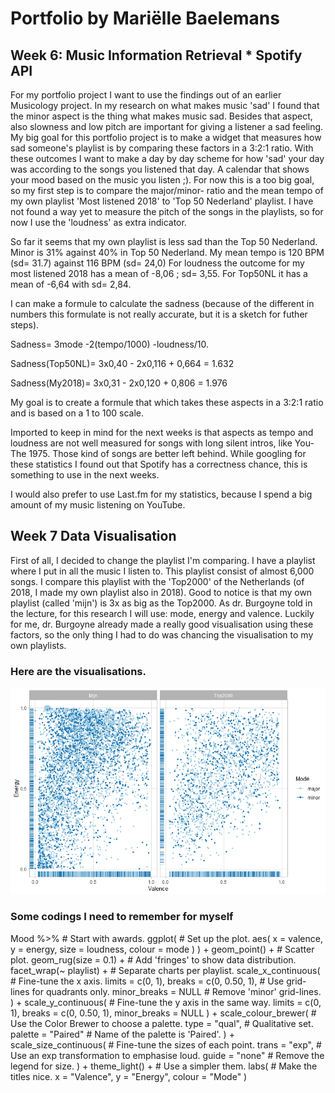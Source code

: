 

# Portfolio by Mariëlle Baelemans
## Week 6: Music Information Retrieval * Spotify API 



For my portfolio project I want to use the findings out of an earlier Musicology project. In my research on what makes music 'sad' I found that the minor aspect is the thing what makes music sad. Besides that aspect, also slowness and low pitch are important for giving a listener a sad feeling. My big goal for this portfolio project is to make a widget that measures how sad someone's playlist is by comparing these factors in a 3:2:1 ratio. With these outcomes I want to make a day by day scheme for how 'sad' your day was according to the songs you listened that day. A calendar that shows your mood based on the music you listen ;). 
For now this is a too big goal, so my first step is to compare the major/minor- ratio and the mean tempo of my own playlist 'Most listened 2018' to 'Top 50 Nederland' playlist.  I have not found a way yet to measure the pitch of the songs in the playlists, so for now I use the 'loudness' as extra indicator. 

So far it seems that my own playlist is less sad than the Top 50 Nederland. 
Minor is 31% against 40% in Top 50 Nederland.
My mean tempo is 120 BPM (sd= 31.7) against 116 BPM (sd= 24,0) 
For loudness the outcome for my most listened 2018 has a mean of -8,06 ; sd= 3,55. For Top50NL it has a mean of -6,64  with sd= 2,84.

I can make a formule to calculate the sadness (because of the different in numbers this formulate is not really accurate, but it is a sketch for futher steps).

Sadness= 3mode -2(tempo/1000) -loudness/10. 

Sadness(Top50NL)= 3x0,40 - 2x0,116 + 0,664 = 1.632

Sadness(My2018)= 3x0,31 - 2x0,120 + 0,806 = 1.976

My goal is to create a formule that which takes these aspects in a 3:2:1 ratio and is based on a 1 to 100 scale. 

Imported to keep in mind for the next weeks is that aspects as tempo and loudness are not well measured for songs with long silent intros, like You- The 1975. Those kind of songs are better left behind. While googling for these statistics I found out that Spotify has a correctness chance, this is something to use in the next weeks. 

I would also prefer to use Last.fm for my statistics, because I spend a big amount of my music listening on YouTube. 

## Week 7 Data Visualisation
First of all, I decided to change the playlist I'm comparing. I have a playlist where I put in all the music I listen to. This playlist consist of almost 6,000 songs. I compare this playlist with the 'Top2000' of the Netherlands (of 2018, I made my own playlist also in 2018). Good to notice is that my own playlist (called 'mijn') is 3x as big as the Top2000. 
As dr. Burgoyne told in the lecture, for this research I will use: mode, energy and valence. Luckily for me, dr. Burgoyne already made a really good visualisation using these factors, so the only thing I had to do was chancing the visualisation to my own playlists. 


 ### Here are the visualisations.
 ![PlaylistVxE](PlaylistVxE.png) 
 
 ### Some codings I need to remember for myself
Mood %>%                       # Start with awards.
  ggplot(                      # Set up the plot.
    aes(
      x = valence,
      y = energy,
      size = loudness,
      colour = mode
    )
  ) +
  geom_point() +               # Scatter plot.
  geom_rug(size = 0.1) +       # Add 'fringes' to show data distribution.
  facet_wrap(~ playlist) +     # Separate charts per playlist.
  scale_x_continuous(          # Fine-tune the x axis.
    limits = c(0, 1),
    breaks = c(0, 0.50, 1),  # Use grid-lines for quadrants only.
    minor_breaks = NULL      # Remove 'minor' grid-lines.
  ) +
  scale_y_continuous(          # Fine-tune the y axis in the same way.
    limits = c(0, 1),
    breaks = c(0, 0.50, 1),
    minor_breaks = NULL
  ) +
  scale_colour_brewer(         # Use the Color Brewer to choose a palette.
    type = "qual",           # Qualitative set.
    palette = "Paired"       # Name of the palette is 'Paired'.
  ) +
  scale_size_continuous(       # Fine-tune the sizes of each point.
    trans = "exp",           # Use an exp transformation to emphasise loud.
    guide = "none"           # Remove the legend for size.
  ) +
  theme_light() +              # Use a simpler them.
  labs(                        # Make the titles nice.
    x = "Valence",
    y = "Energy",
    colour = "Mode"
  )

